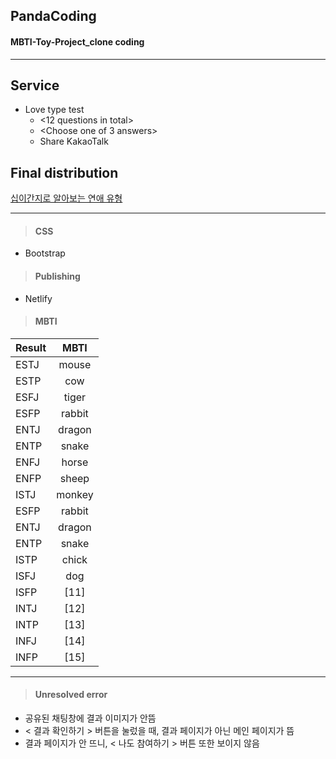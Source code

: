 ## PandaCoding
#### MBTI-Toy-Project_clone coding 

------------

## Service
- Love type test
  - <12 questions in total>
  - <Choose one of 3 answers>
  - Share KakaoTalk

## Final distribution
[십이간지로 알아보는 연애 유형](https://twelve-test.netlify.app)

------------

> #### CSS
- Bootstrap

> #### Publishing
- Netlify

> #### MBTI

| Result      | MBTI |
| :---        |    :----:   |
| ESTJ      | mouse       |
| ESTP   | cow        |
| ESFJ   | tiger        |
| ESFP   | rabbit        |
| ENTJ   | dragon        |
| ENTP   | snake        |
| ENFJ      | horse       |
| ENFP   | sheep        |
| ISTJ   | monkey        |
| ESFP   | rabbit        |
| ENTJ   | dragon        |
| ENTP   | snake        |
| ISTP   | chick        |
| ISFJ   | dog        |
| ISFP   | [11]        |
| INTJ   | [12]        |
| INTP      | [13]       |
| INFJ   | [14]        |
| INFP   | [15]        |

------------

> #### Unresolved error
- 공유된 채팅창에 결과 이미지가 안뜸
- < 결과 확인하기 > 버튼을 눌렀을 때, 결과 페이지가 아닌 메인 페이지가 뜸
- 결과 페이지가 안 뜨니, < 나도 참여하기 > 버튼 또한 보이지 않음
